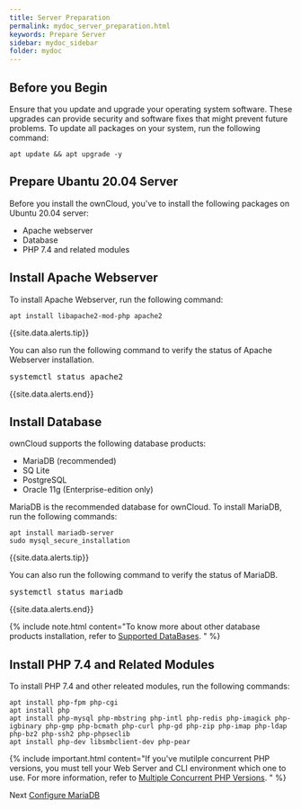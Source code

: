```yaml
---
title: Server Preparation
permalink: mydoc_server_preparation.html
keywords: Prepare Server
sidebar: mydoc_sidebar
folder: mydoc
---
```



## Before you Begin

Ensure that you update and upgrade your operating system software. These upgrades can provide security and software fixes that might prevent future problems. To update all packages on your system, run the following command:
```
apt update && apt upgrade -y
```

## Prepare Ubantu 20.04 Server

Before you install the ownCloud, you've to install the following packages on Ubuntu 20.04 server:
* Apache webserver
* Database
* PHP 7.4 and related modules



## Install Apache Webserver
To install Apache Webserver, run the following command:
```
apt install libapache2-mod-php apache2
```

{{site.data.alerts.tip}}
<p>You can also run the following command to verify the status of Apache Webserver installation.</p>
<pre>
systemctl status apache2
</pre>
{{site.data.alerts.end}}


## Install Database
ownCloud supports the following database products:
* MariaDB (recommended)
* SQ Lite
* PostgreSQL
* Oracle 11g (Enterprise-edition only)

MariaDB is the recommended database for ownCloud. To install MariaDB, run the following commands:
```
apt install mariadb-server
sudo mysql_secure_installation
```

{{site.data.alerts.tip}}
<p>You can also run the following command to verify the status of MariaDB.</p>
<pre>
systemctl status mariadb
</pre>
{{site.data.alerts.end}}



{% include note.html content="To know more about other database products installation, refer to [Supported DataBases](https://doc.owncloud.com/server/10.7/admin_manual/installation/manual_installation/manual_installation_db.html#possible-databases). " %}


## Install PHP 7.4 and Related Modules
To install PHP 7.4 and other releated modules, run the following commands:
```
apt install php-fpm php-cgi
apt install php
apt install php-mysql php-mbstring php-intl php-redis php-imagick php-igbinary php-gmp php-bcmath php-curl php-gd php-zip php-imap php-ldap php-bz2 php-ssh2 php-phpseclib
apt install php-dev libsmbclient-dev php-pear
```


{% include important.html content="If you've mutilple concurrent PHP versions, you must tell your Web Server and CLI environment which one to use. For more information, refer to [Multiple Concurrent PHP Versions](https://doc.owncloud.com/server/10.7/admin_manual/installation/manual_installation/server_prep_ubuntu_20.04.html#multiple-concurrent-php-versions). " %}


Next [Configure MariaDB](mydoc_configure_database.html)